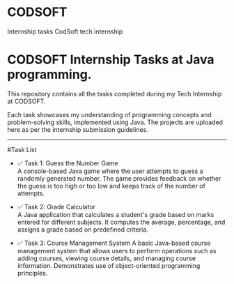 # CODSOFT
Internship tasks CodSoft tech internship
# CODSOFT Internship Tasks at Java programming.

This repository contains all the tasks completed during my Tech Internship at CODSOFT.

Each task showcases my understanding of programming concepts and problem-solving skills, implemented using Java. The projects are uploaded here as per the internship submission guidelines.

---

#Task List

- ✅ Task 1: Guess the Number Game   
  A console-based Java game where the user attempts to guess a randomly generated number. The game provides feedback on whether the guess is too high or too low and keeps track of the number of attempts.

- ✅ Task 2: Grade Calculator  
  A Java application that calculates a student's grade based on marks entered for different subjects. It computes the average, percentage, and assigns a grade based on predefined criteria.

- ✅ Task 3: Course Management System 
  A basic Java-based course management system that allows users to perform operations such as adding courses, viewing course details, and managing course information. Demonstrates use of object-oriented programming principles.
